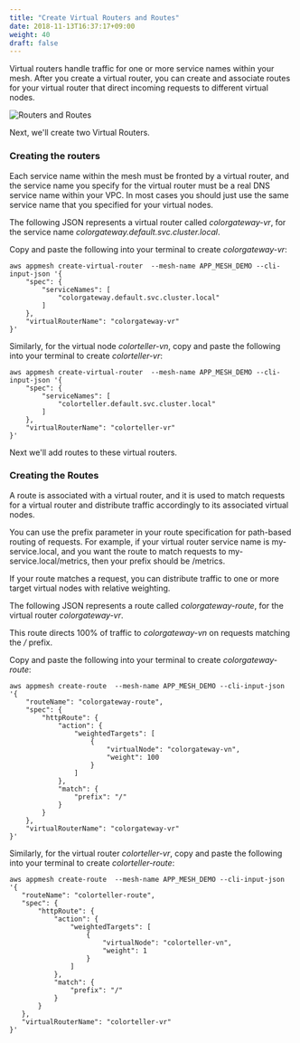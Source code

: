 ```yaml
---
title: "Create Virtual Routers and Routes"
date: 2018-11-13T16:37:17+09:00
weight: 40
draft: false
---
```

Virtual routers handle traffic for one or more service names within your mesh. After you create a virtual router, you can create and associate routes for your virtual router that direct incoming requests to different virtual nodes.

![Routers and Routes](/images/app_mesh/routers_and_routes.png)

Next, we'll create two Virtual Routers.

### Creating the routers

Each service name within the mesh must be fronted by a virtual router, and the service name you specify for the virtual router must be a real DNS service name within your VPC. In most cases you should just use the same service name that you specified for your virtual nodes.

The following JSON represents a virtual router called *colorgateway-vr*, for the service name *colorgateway.default.svc.cluster.local*.

Copy and paste the following into your terminal to create *colorgateway-vr*:

```
aws appmesh create-virtual-router  --mesh-name APP_MESH_DEMO --cli-input-json '{
    "spec": {
        "serviceNames": [
            "colorgateway.default.svc.cluster.local"
        ]
    },
    "virtualRouterName": "colorgateway-vr"
}'
```

Similarly, for the virtual node *colorteller-vn*, copy and paste the following into your terminal to create *colorteller-vr*:

```
aws appmesh create-virtual-router  --mesh-name APP_MESH_DEMO --cli-input-json '{
    "spec": {
        "serviceNames": [
            "colorteller.default.svc.cluster.local"
        ]
    },
    "virtualRouterName": "colorteller-vr"
}'
```

Next we'll add routes to these virtual routers.

### Creating the Routes

A route is associated with a virtual router, and it is used to match requests for a virtual router and distribute traffic accordingly to its associated virtual nodes.

You can use the prefix parameter in your route specification for path-based routing of requests. For example, if your virtual router service name is my-service.local, and you want the route to match requests to my-service.local/metrics, then your prefix should be /metrics.

If your route matches a request, you can distribute traffic to one or more target virtual nodes with relative weighting.

The following JSON represents a route called *colorgateway-route*, for the virtual router *colorgateway-vr*.

This route directs 100% of traffic to *colorgateway-vn* on requests matching the */* prefix.

Copy and paste the following into your terminal to create *colorgateway-route*:

```
aws appmesh create-route  --mesh-name APP_MESH_DEMO --cli-input-json '{
    "routeName": "colorgateway-route",
    "spec": {
        "httpRoute": {
            "action": {
                "weightedTargets": [
                    {
                        "virtualNode": "colorgateway-vn",
                        "weight": 100
                    }
                ]
            },
            "match": {
                "prefix": "/"
            }
        }
    },
    "virtualRouterName": "colorgateway-vr"
}'
```

Similarly, for the virtual router *colorteller-vr*, copy and paste the following into your terminal to create *colorteller-route*:

```
aws appmesh create-route  --mesh-name APP_MESH_DEMO --cli-input-json '{
   "routeName": "colorteller-route",
   "spec": {
       "httpRoute": {
           "action": {
               "weightedTargets": [
                   {
                       "virtualNode": "colorteller-vn",
                       "weight": 1
                   }
               ]
           },
           "match": {
               "prefix": "/"
           }
       }
   },
   "virtualRouterName": "colorteller-vr"
}'
```
